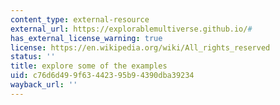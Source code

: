 ```yaml
---
content_type: external-resource
external_url: https://explorablemultiverse.github.io/#
has_external_license_warning: true
license: https://en.wikipedia.org/wiki/All_rights_reserved
status: ''
title: explore some of the examples
uid: c76d6d49-9f63-4423-95b9-4390dba39234
wayback_url: ''
---
```

